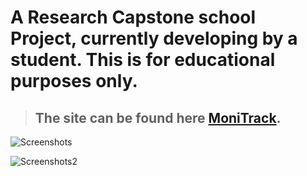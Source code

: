 # A Research Capstone school Project, currently developing by a student. This is for educational purposes only.

> ## The site can be found here [MoniTrack](http://monitrack-production.up.railway.app/). 
![Screenshots](https://media.discordapp.net/attachments/856019159899832350/1209339075077603348/image.png?ex=65e68fc7&is=65d41ac7&hm=d56e386e572ce72c8e7082d3815ebd0e7360086f1e7e83aacf4a9c5eac7ceb5c&=&format=webp&quality=lossless&width=1196&height=559)

![Screenshots2](https://media.discordapp.net/attachments/856019159899832350/1209340605491187722/image.png?ex=65e69134&is=65d41c34&hm=52ad6e62ce8aee6d854963273d647442561bc9da946e010c097db47f237da861&=&format=webp&quality=lossless)
